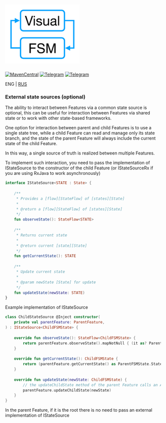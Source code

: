 # <img src="img/logo.png" alt="VisualFSM" height="192"/>

[![MavenCentral](https://img.shields.io/maven-central/v/ru.kontur.mobile.visualfsm/visualfsm-core)](https://search.maven.org/artifact/ru.kontur.mobile.visualfsm/visualfsm-core)
[![Telegram](https://img.shields.io/static/v1?label=Telegram&message=Channel&color=0088CC)](https://t.me/visualfsm)
[![Telegram](https://img.shields.io/static/v1?label=Telegram&message=Chat&color=0088CC)](https://t.me/visualfsm_support)

ENG | [RUS](./ru/ExternalStateSource-RU.md)

### External state sources (optional)
The ability to interact between Features via a common state source is optional,
this can be useful for interaction between Features via shared state
or to work with other state-based frameworks.

One option for interaction between parent and child Features is to use
a single state tree, while a child Feature can read and manage only its state branch,
and the state of the parent Feature will always include the current state of the child Feature.

In this way, a single source of truth is realized between multiple Features.

To implement such interaction, you need to pass the implementation of IStateSource to the constructor of the child Feature
(or IStateSourceRx if you are using RxJava to work asynchronously)

```kotlin
interface IStateSource<STATE : State> {

    /**
     * Provides a [flow][StateFlow] of [states][State]
     *
     * @return a [flow][StateFlow] of [states][State]
     */
    fun observeState(): StateFlow<STATE>

    /**
     * Returns current state
     *
     * @return current [state][State]
     */
    fun getCurrentState(): STATE

    /**
     * Update current state
     *
     * @param newState [State] for update
     */
    fun updateState(newState: STATE)
}
```

Example implementation of IStateSource
```kotlin
class ChildStateSource @Inject constructor(
    private val parentFeature: ParentFeature,
) : IStateSource<ChildFSMState> {

    override fun observeState(): StateFlow<ChildFSMState> {
        return parentFeature.observeState().mapNotNull { (it as? ParentFSMState.StateWithChildStateField)?.childState }
    }

    override fun getCurrentState(): ChildFSMState {
        return (parentFeature.getCurrentState() as ParentFSMState.StateWithChildStateField).childState
    }

    override fun updateState(newState: ChildFSMState) {
        // the updateChildState method of the parent Feature calls an Action in which the childState field of the state of the parent Feature
        parentFeature.updateChildState(newState)
    }
}
```

In the parent Feature, if it is the root there is no need to pass an external implementation of IStateSource